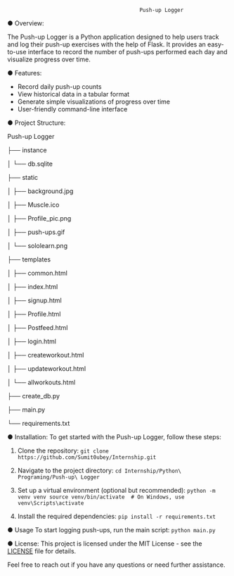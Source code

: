                                               Push-up Logger


● Overview:

The Push-up Logger is a Python application designed to help users track and log their push-up exercises with the help of Flask. 
It provides an easy-to-use interface to record the number of push-ups performed each day and visualize progress over time.


● Features:
  - Record daily push-up counts
  - View historical data in a tabular format
  - Generate simple visualizations of progress over time
  - User-friendly command-line interface


● Project Structure:

Push-up Logger

├── instance

│ └── db.sqlite

├── static

│ ├── background.jpg

│ ├── Muscle.ico

│ ├── Profile_pic.png

│ ├── push-ups.gif

│ └── sololearn.png

├── templates

│ ├── common.html

│ ├── index.html

│ ├── signup.html

│ ├── Profile.html

│ ├── Postfeed.html

│ ├── login.html

│ ├── createworkout.html

│ ├── updateworkout.html

│ └── allworkouts.html

├── create_db.py

├── main.py

└── requirements.txt


● Installation:
To get started with the Push-up Logger, follow these steps:
1. Clone the repository:
    `git clone https://github.com/Sumit0ubey/Internship.git`

2. Navigate to the project directory:
    `cd Internship/Python\ Programing/Push-up\ Logger`
   
4. Set up a virtual environment (optional but recommended):
    `python -m venv venv
    source venv/bin/activate  # On Windows, use venv\Scripts\activate`

5. Install the required dependencies:
    `pip install -r requirements.txt`

● Usage
To start logging push-ups, run the main script:
`python main.py`

● License:
This project is licensed under the MIT License - see the [LICENSE](LICENSE) file for details.

Feel free to reach out if you have any questions or need further assistance.
